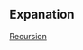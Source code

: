 ## Expanation

[Recursion](https://www.youtube.com/watch?v=SqA0o-DGmEw&list=PL_z_8CaSLPWekqhdCPmFohncHwz8TY2Go&index=41)